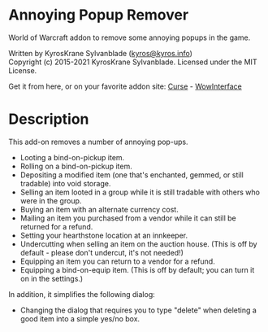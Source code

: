 # Annoying Popup Remover
World of Warcraft addon to remove some annoying popups in the game.

Written by KyrosKrane Sylvanblade (kyros@kyros.info)  
Copyright (c) 2015-2021 KyrosKrane Sylvanblade. Licensed under the MIT License.

Get it from here, or on your favorite addon site: [Curse](https://www.curseforge.com/wow/addons/bop-items-quick-loot) - [WowInterface](https://www.wowinterface.com/downloads/info23631-AnnoyingPop-upRemover.html)

# Description
This add-on removes a number of annoying pop-ups.
- Looting a bind-on-pickup item.
- Rolling on a bind-on-pickup item.
- Depositing a modified item (one that's enchanted, gemmed, or still tradable) into void storage. 
- Selling an item looted in a group while it is still tradable with others who were in the group.
- Buying an item with an alternate currency cost.
- Mailing an item you purchased from a vendor while it can still be returned for a refund.
- Setting your hearthstone location at an innkeeper.
- Undercutting when selling an item on the auction house. (This is off by default - please don't undercut, it's not needed!)
- Equipping an item you can return to a vendor for a refund.
- Equipping a bind-on-equip item. (This is off by default; you can turn it on in the settings.)

In addition, it simplifies the following dialog:

- Changing the dialog that requires you to type "delete" when deleting a good item into a simple yes/no box.
